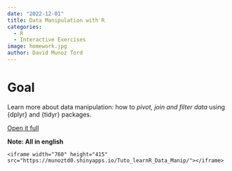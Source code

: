 ```yaml
---
date: "2022-12-01"
title: Data Manipulation with R
categories:
  - R
  - Interactive Exercises
image: homework.jpg
author: David Munoz Tord
---
```



# Goal
Learn more about data manipulation: how to *pivot, join and filter data* using {dplyr} and {tidyr} packages.

[Open it full](https://munoztd0.shinyapps.io/Tuto_learnR_Data_Manip/)

**Note: All in english**

```{=html}
<iframe width="760" height="415" src="https://munoztd0.shinyapps.io/Tuto_learnR_Data_Manip/"></iframe>
```
